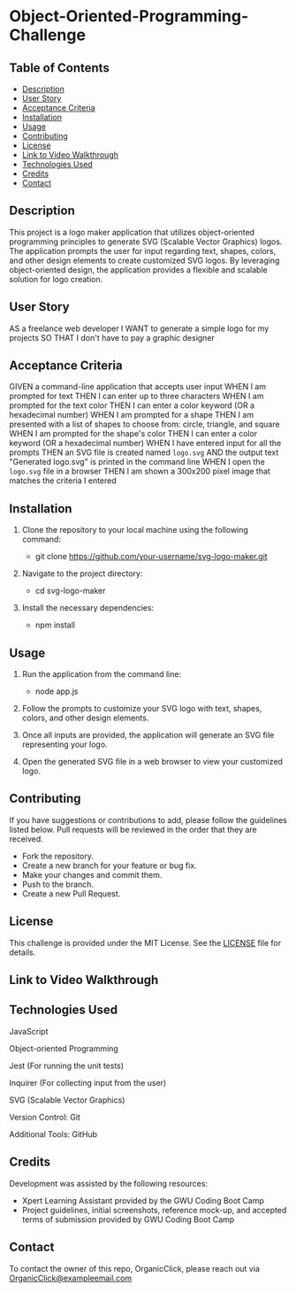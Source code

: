 # Object-Oriented-Programming-Challenge

## Table of Contents
- [Description](#description)
- [User Story](#user-story)
- [Acceptance Criteria](#acceptance-criteria)
- [Installation](#installation)
- [Usage](#usage)
- [Contributing](#contributing)
- [License](#license)
- [Link to Video Walkthrough](#link-to-video-walkthrough)
- [Technologies Used](#technologies-used)
- [Credits](#credits)
- [Contact](#contact)

## Description

This project is a logo maker application that utilizes object-oriented programming principles to generate SVG (Scalable Vector Graphics) logos. The application prompts the user for input regarding text, shapes, colors, and other design elements to create customized SVG logos. By leveraging object-oriented design, the application provides a flexible and scalable solution for logo creation.

## User Story
AS a freelance web developer
I WANT to generate a simple logo for my projects
SO THAT I don't have to pay a graphic designer

## Acceptance Criteria
GIVEN a command-line application that accepts user input
WHEN I am prompted for text
THEN I can enter up to three characters
WHEN I am prompted for the text color
THEN I can enter a color keyword (OR a hexadecimal number)
WHEN I am prompted for a shape
THEN I am presented with a list of shapes to choose from: circle, triangle, and square
WHEN I am prompted for the shape's color
THEN I can enter a color keyword (OR a hexadecimal number)
WHEN I have entered input for all the prompts
THEN an SVG file is created named `logo.svg`
AND the output text "Generated logo.svg" is printed in the command line
WHEN I open the `logo.svg` file in a browser
THEN I am shown a 300x200 pixel image that matches the criteria I entered

## Installation

1. Clone the repository to your local machine using the following command:
   - git clone https://github.com/your-username/svg-logo-maker.git


2. Navigate to the project directory:
   - cd svg-logo-maker


3. Install the necessary dependencies:
   - npm install

## Usage

1. Run the application from the command line:
   - node app.js


2. Follow the prompts to customize your SVG logo with text, shapes, colors, and other design elements.

3. Once all inputs are provided, the application will generate an SVG file representing your logo.

4. Open the generated SVG file in a web browser to view your customized logo.


## Contributing
If you have suggestions or contributions to add, please follow the guidelines listed below. Pull requests will be reviewed in the order that they are received.
- Fork the repository.
- Create a new branch for your feature or bug fix.
- Make your changes and commit them.
- Push to the branch.
- Create a new Pull Request.

## License
This challenge is provided under the MIT License. See the [LICENSE](LICENSE) file for details.

## Link to Video Walkthrough

## Technologies Used
JavaScript

Object-oriented Programming

Jest (For running the unit tests)

Inquirer (For collecting input from the user)

SVG (Scalable Vector Graphics)

Version Control: Git

Additional Tools: GitHub


## Credits
Development was assisted by the following resources:
 - Xpert Learning Assistant provided by the GWU Coding Boot Camp
 - Project guidelines, initial screenshots, reference mock-up, and accepted terms of submission provided by GWU Coding Boot Camp

## Contact
To contact the owner of this repo, OrganicClick, please reach out via OrganicClick@exampleemail.com